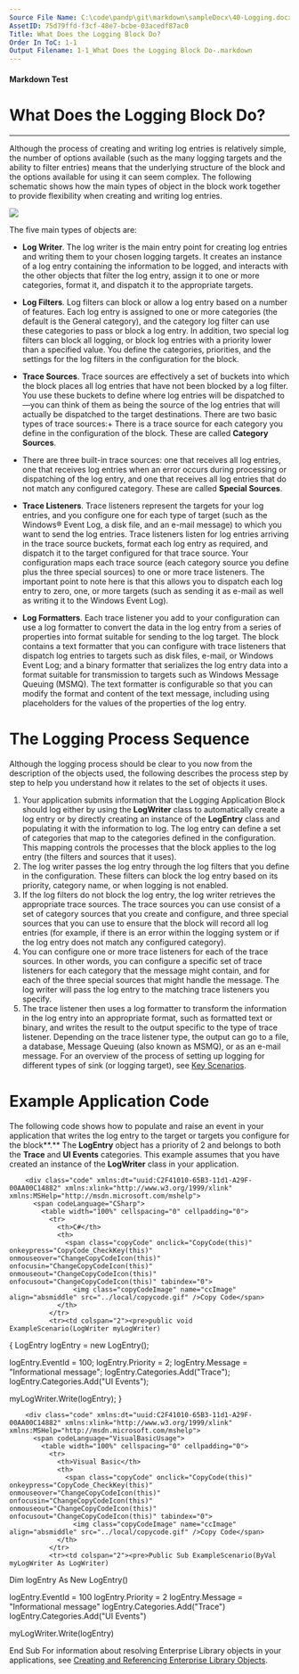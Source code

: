 ```yaml
---
Source File Name: C:\code\pandp\git\markdown\sampleDocx\40-Logging.docx
AssetID: 75d79ffd-f3cf-48e7-bcbe-03acedf87ac0
Title: What Does the Logging Block Do?
Order In ToC: 1-1
Output Filename: 1-1_What Does the Logging Block Do-.markdown
---
```


#### Markdown Test ####
# What Does the Logging Block Do? #
----------

Although the process of creating and writing log entries is relatively simple, the number of options available (such as the many logging targets and the ability to filter entries) means that the underlying structure of the block and the options available for using it can seem complex. The following schematic shows how the main types of object in the block work together to provide flexibility when creating and writing log entries.  

<img src="images\6e42f780-20fb-4919-afa9-31a573350692.png" xmlns:dt="uuid:C2F41010-65B3-11d1-A29F-00AA00C14882" xmlns:xlink="http://www.w3.org/1999/xlink" xmlns:MSHelp="http://msdn.microsoft.com/mshelp" />  

The five main types of objects are:  
+ **Log Writer**. The log writer is the main entry point for creating log entries and writing them to your chosen logging targets. It creates an instance of a log entry containing the information to be logged, and interacts with the other objects that filter the log entry, assign it to one or more categories, format it, and dispatch it to the appropriate targets. 
+ **Log Filters**. Log filters can block or allow a log entry based on a number of features. Each log entry is assigned to one or more categories (the default is the General category), and the category log filter can use these categories to pass or block a log entry. In addition, two special log filters can block all logging, or block log entries with a priority lower than a specified value. You define the categories, priorities, and the settings for the log filters in the configuration for the block.
+ **Trace Sources**. Trace sources are effectively a set of buckets into which the block places all log entries that have not been blocked by a log filter. You use these buckets to define where log entries will be dispatched to—you can think of them as being the source of the log entries that will actually be dispatched to the target destinations. There are two basic types of trace sources:+ There is a trace source for each category you define in the configuration of the block. These are called **Category Sources**.
+ There are three built-in trace sources: one that receives all log entries, one that receives log entries when an error occurs during processing or dispatching of the log entry, and one that receives all log entries that do not match any configured category. These are called **Special Sources**.

+ **Trace Listeners**. Trace listeners represent the targets for your log entries, and you configure one for each type of target (such as the Windows® Event Log, a disk file, and an e-mail message) to which you want to send the log entries. Trace listeners listen for log entries arriving in the trace source buckets, format each log entry as required, and dispatch it to the target configured for that trace source. Your configuration maps each trace source (each category source you define plus the three special sources) to one or more trace listeners. The important point to note here is that this allows you to dispatch each log entry to zero, one, or more targets (such as sending it as e-mail as well as writing it to the Windows Event Log).
+ **Log Formatters**. Each trace listener you add to your configuration can use a log formatter to convert the data in the log entry from a series of properties into format suitable for sending to the log target. The block contains a text formatter that you can configure with trace listeners that dispatch log entries to targets such as disk files, e-mail, or Windows Event Log; and a binary formatter that serializes the log entry data into a format suitable for transmission to targets such as Windows Message Queuing (MSMQ).  The text formatter is configurable so that you can modify the format and content of the text message, including using placeholders for the values of the properties of the log entry.

# The Logging Process Sequence #
Although the logging process should be clear to you now from the description of the objects used, the following describes the process step by step to help you understand how it relates to the set of objects it uses.  
1. Your application submits information that the Logging Application Block should log either by using the **LogWriter** class to automatically create a log entry or by directly creating an instance of the **LogEntry** class and populating it with the information to log. The log entry can define a set of categories that map to the categories defined in the configuration. This mapping controls the processes that the block applies to the log entry (the filters and sources that it uses).  
2. The log writer passes the log entry through the log filters that you define in the configuration. These filters can block the log entry based on its priority, category name, or when logging is not enabled.
3. If the log filters do not block the log entry, the log writer retrieves the appropriate trace sources. The trace sources you can use consist of a set of category sources that you create and configure, and three special sources that you can use to ensure that the  block will record all log entries (for example, if there is an error within the logging system or if the log entry does not match any configured category). 
4. You can configure one or more trace listeners for each of the trace sources. In other words, you can configure a specific set of trace listeners for each category that the message might contain, and for each of the three special sources that might handle the message. The log writer will pass the log entry to the matching trace listeners you specify. 
5. The trace listener then uses a log formatter to transform the information in the log entry into an appropriate format, such as formatted text or binary, and writes the result to the output specific to the type of trace listener. Depending on the trace listener type, the output can go to a file, a database, Message Queuing (also known as MSMQ), or as an e-mail message.
For an overview of the process of setting up logging for different types of sink (or logging target), see <a href="test-markdown_33d9998d-fa92-40b4-be49-7e28a72bd22c.html" xmlns:dt="uuid:C2F41010-65B3-11d1-A29F-00AA00C14882" xmlns:xlink="http://www.w3.org/1999/xlink" xmlns:MSHelp="http://msdn.microsoft.com/mshelp">Key Scenarios</a>.  

# Example Application Code #
<a name="intro_examplecode" href="#" xmlns:xlink="http://www.w3.org/1999/xlink"><span /></a>The following code shows how to populate and raise an event in your application that writes the log entry to the target or targets you configure for the block**.** The **LogEntry** object has a priority of 2 and belongs to both the **Trace** and **UI Events** categories. This example assumes that you have created an instance of the **LogWriter** class in your application.  

        <div class="code" xmlns:dt="uuid:C2F41010-65B3-11d1-A29F-00AA00C14882" xmlns:xlink="http://www.w3.org/1999/xlink" xmlns:MSHelp="http://msdn.microsoft.com/mshelp">
          <span codeLanguage="CSharp">
            <table width="100%" cellspacing="0" cellpadding="0">
              <tr>
                <th>C#</th>
                <th>
                  <span class="copyCode" onclick="CopyCode(this)" onkeypress="CopyCode_CheckKey(this)" onmouseover="ChangeCopyCodeIcon(this)" onfocusin="ChangeCopyCodeIcon(this)" onmouseout="ChangeCopyCodeIcon(this)" onfocusout="ChangeCopyCodeIcon(this)" tabindex="0">
                    <img class="copyCodeImage" name="ccImage" align="absmiddle" src="../local/copycode.gif" />Copy Code</span>
                </th>
              </tr>
              <tr><td colspan="2"><pre>public void ExampleScenario(LogWriter myLogWriter)
{
  LogEntry logEntry = new LogEntry();

  logEntry.EventId = 100;
  logEntry.Priority = 2;
  logEntry.Message = "Informational message";
  logEntry.Categories.Add("Trace");
  logEntry.Categories.Add("UI Events");

  myLogWriter.Write(logEntry);
}</pre></td></tr>
            </table>
          </span>
        </div>
      
        <div class="code" xmlns:dt="uuid:C2F41010-65B3-11d1-A29F-00AA00C14882" xmlns:xlink="http://www.w3.org/1999/xlink" xmlns:MSHelp="http://msdn.microsoft.com/mshelp">
          <span codeLanguage="VisualBasicUsage">
            <table width="100%" cellspacing="0" cellpadding="0">
              <tr>
                <th>Visual Basic</th>
                <th>
                  <span class="copyCode" onclick="CopyCode(this)" onkeypress="CopyCode_CheckKey(this)" onmouseover="ChangeCopyCodeIcon(this)" onfocusin="ChangeCopyCodeIcon(this)" onmouseout="ChangeCopyCodeIcon(this)" onfocusout="ChangeCopyCodeIcon(this)" tabindex="0">
                    <img class="copyCodeImage" name="ccImage" align="absmiddle" src="../local/copycode.gif" />Copy Code</span>
                </th>
              </tr>
              <tr><td colspan="2"><pre>Public Sub ExampleScenario(ByVal myLogWriter As LogWriter)
  Dim logEntry As New LogEntry()

  logEntry.EventId = 100
  logEntry.Priority = 2
  logEntry.Message = "Informational message"
  logEntry.Categories.Add("Trace")
  logEntry.Categories.Add("UI Events")

  myLogWriter.Write(logEntry)

End Sub</pre></td></tr>
            </table>
          </span>
        </div>
      For information about resolving Enterprise Library objects in your applications, see <a href="test-markdown_bfd186b8-9a32-477a-bee7-14742ba1ca42.html" xmlns:dt="uuid:C2F41010-65B3-11d1-A29F-00AA00C14882" xmlns:xlink="http://www.w3.org/1999/xlink" xmlns:MSHelp="http://msdn.microsoft.com/mshelp">Creating and Referencing Enterprise Library Objects</a>.  

